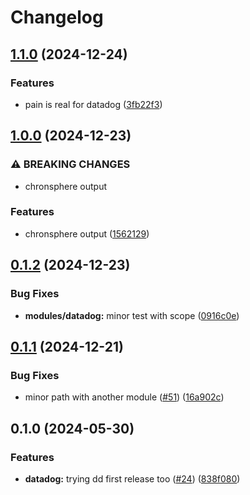 # Changelog

## [1.1.0](https://github.com/ignaciocaff/release-poc/compare/datadog-v1.0.0...datadog-v1.1.0) (2024-12-24)


### Features

* pain is real for datadog ([3fb22f3](https://github.com/ignaciocaff/release-poc/commit/3fb22f33a9db92b46b8b43bbecd68ae2fc4477be))

## [1.0.0](https://github.com/ignaciocaff/release-poc/compare/datadog-v0.1.2...datadog-v1.0.0) (2024-12-23)


### ⚠ BREAKING CHANGES

* chronsphere output

### Features

* chronsphere output ([1562129](https://github.com/ignaciocaff/release-poc/commit/15621292cc019df0cec5791840aae2928fbb073a))

## [0.1.2](https://github.com/ignaciocaff/release-poc/compare/datadog-v0.1.1...datadog-v0.1.2) (2024-12-23)


### Bug Fixes

* **modules/datadog:** minor test with scope ([0916c0e](https://github.com/ignaciocaff/release-poc/commit/0916c0e2901a20fabb3aa1a169568c80a66691a4))

## [0.1.1](https://github.com/ignaciocaff/release-poc/compare/datadog-v0.1.0...datadog-v0.1.1) (2024-12-21)


### Bug Fixes

* minor path with another module ([#51](https://github.com/ignaciocaff/release-poc/issues/51)) ([16a902c](https://github.com/ignaciocaff/release-poc/commit/16a902cae8fd2c9fad877e7a9a26f49b06c96be0))

## 0.1.0 (2024-05-30)


### Features

* **datadog:** trying dd first release too ([#24](https://github.com/ignaciocaff/release-poc/issues/24)) ([838f080](https://github.com/ignaciocaff/release-poc/commit/838f0809467385757e888d1a59a2c2f7963e333d))

